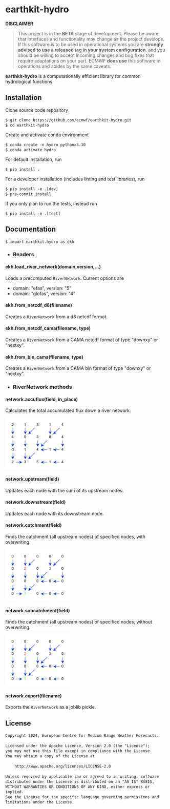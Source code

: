 # earthkit-hydro

**DISCLAIMER**

> This project is in the **BETA** stage of development. Please be aware that interfaces and functionality may change as the project develops. If this software is to be used in operational systems you are **strongly advised to use a released tag in your system configuration**, and you should be willing to accept incoming changes and bug fixes that require adaptations on your part. ECMWF **does use** this software in operations and abides by the same caveats.

**earthkit-hydro** is a computationally efficient library for common hydrological functions

## Installation
Clone source code repository

    $ git clone https://github.com/ecmwf/earthkit-hydro.git
    $ cd earthkit-hydro

Create and activate conda environment

    $ conda create -n hydro python=3.10
    $ conda activate hydro

For default installation, run

    $ pip install .

For a developer installation (includes linting and test libraries), run

    $ pip install -e .[dev]
    $ pre-commit install

If you only plan to run the tests, instead run

    $ pip install -e .[test]

## Documentation

    $ import earthkit.hydro as ekh

- ### Readers

#### ekh.load_river_network(domain,version,...)
Loads a precomputed `RiverNetwork`. Current options are
- domain: "efas", version: "5"
- domain: "glofas", version: "4"

#### ekh.from_netcdf_d8(filename)
Creates a `RiverNetwork` from a d8 netcdf format.

#### ekh.from_netcdf_cama(filename, type)
Creates a `RiverNetwork` from a CAMA netcdf format of type "downxy" or "nextxy".

#### ekh.from_bin_cama(filename, type)
Creates a `RiverNetwork` from a CAMA bin format of type "downxy" or "nextxy".

- ### RiverNetwork methods

#### network.accuflux(field, in_place)
Calculates the total accumulated flux down a river network.

<img src="docs/accuflux.gif" width="200px" height="160px" />

#### network.upstream(field)
Updates each node with the sum of its upstream nodes.

#### network.downstream(field)
Updates each node with its downstream node.

#### network.catchment(field)
Finds the catchment (all upstream nodes) of specified nodes, with overwriting.

<img src="docs/catchment.gif" width="200px" height="160px" />

#### network.subcatchment(field)
Finds the catchment (all upstream nodes) of specified nodes, without overwriting.

<img src="docs/subcatchment.gif" width="200px" height="160px" />

#### network.export(filename)
Exports the `RiverNetwork` as a joblib pickle.

## License

```
Copyright 2024, European Centre for Medium Range Weather Forecasts.

Licensed under the Apache License, Version 2.0 (the "License");
you may not use this file except in compliance with the License.
You may obtain a copy of the License at

    http://www.apache.org/licenses/LICENSE-2.0

Unless required by applicable law or agreed to in writing, software
distributed under the License is distributed on an "AS IS" BASIS,
WITHOUT WARRANTIES OR CONDITIONS OF ANY KIND, either express or implied.
See the License for the specific language governing permissions and
limitations under the License.
```
